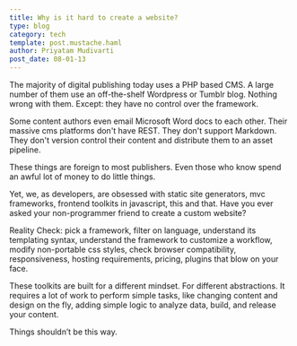 ```yaml
---
title: Why is it hard to create a website?
type: blog
category: tech
template: post.mustache.haml
author: Priyatam Mudivarti
post_date: 08-01-13
---
```


The majority of digital publishing today uses a PHP based CMS. A large number of them use an off-the-shelf Wordpress or Tumblr blog. Nothing wrong with them. Except: they have no control over the framework.

Some content authors even email Microsoft Word docs to each other. Their massive cms platforms don't have REST. They don't support Markdown. They don't version control their content and distribute them to an asset pipeline.

These things are foreign to most publishers. Even those who know spend an awful lot of money to do little things.

Yet, we, as developers, are obsessed with static site generators, mvc frameworks, frontend toolkits in javascript, this and that. Have you ever asked your non-programmer friend to create a custom website?

Reality Check: pick a framework, filter on language, understand its templating syntax, understand the framework to customize a workflow, modify non-portable css styles, check browser compatibility, responsiveness, hosting requirements, pricing, plugins that blow on your face.

These toolkits are built for a different mindset. For different abstractions. It requires a lot of work to perform simple tasks, like changing content and design on the fly, adding simple logic to analyze data, build, and release your content.

Things shouldn’t be this way.
